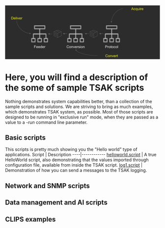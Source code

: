![TSAK architecture](https://github.com/newrelic-experimental/newrelic-TSAK/blob/main/documentation/images/architecture.png)

# Here, you will find a description of the some of sample TSAK scripts

Nothing demonstrates system capabilities better, than a collection of the sample scripts and solutions. We are striving to bring as much examples, which demonstrates TSAK system, as possible. Most of those scripts are designed to be running in "exclusive run" mode, when they are passed as a value to a *-run* command line parameter.

## Basic scripts

This scripts is pretty much showing you the "Hello world" type of applications.
Script | Description
----|------------
[helloworld.script](https://github.com/newrelic-experimental/newrelic-TSAK/blob/main/examples/run/helloworld.script) | A true HelloWorld script, also demonstrating that the values imported through configuration file, available from inside the TSAK script.
[log1.script](https://github.com/newrelic-experimental/newrelic-TSAK/blob/main/examples/run/log1.script) | Demonstration of how you can send a messages to the TSAK logging.
## Network and SNMP scripts

## Data management and AI scripts

## CLIPS examples
